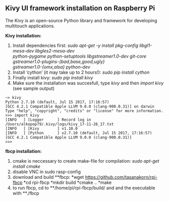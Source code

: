 ## Kivy UI framework installation on Raspberry Pi

The Kivy is an open-source Python library and framework for developing multitouch applications. 

**Kivy installation:**

1. Install dependencies first: *sudo apt-get -y install pkg-config libgl1-mesa-dev libgles2-mesa-dev \
python-pygame python-setuptools libgstreamer1.0-dev git-core \
gstreamer1.0-plugins-{bad,base,good,ugly} \
gstreamer1.0-{omx,alsa} python-dev*
2. Install ‘cython’ (it may take up to 2 hours!): *sudo pip install cython* 
3. Finally install kivy: *sudo pip install kivy*
4. Make sure the installation was succesfull, type *kivy* and then *import kivy* (see sample output)

```
~> kivy
Python 2.7.10 (default, Jul 15 2017, 17:16:57) 
[GCC 4.2.1 Compatible Apple LLVM 9.0.0 (clang-900.0.31)] on darwin
Type "help", "copyright", "credits" or "license" for more information.
>>> import kivy
[INFO   ] [Logger      ] Record log in /Users/alkopop79/.kivy/logs/kivy_17-11-26_17.txt
[INFO   ] [Kivy        ] v1.10.0
[INFO   ] [Python      ] v2.7.10 (default, Jul 15 2017, 17:16:57) 
[GCC 4.2.1 Compatible Apple LLVM 9.0.0 (clang-900.0.31)]
>>>
```


**fbcp installation:**

1. cmake is neccessary to create make-file for compilation: *sudo apt-get install cmake* 
2. disable VNC in sudo rasp-config
3. download and build **fbcp: 
	*wget https://github.com/tasanakorn/rpi-fbcp
	*cd rpi-fbcp
	*mkdir build
	*cmake ..
	*make
4. to run fbcp, cd to **/home/pi/rpi-fbcp/build/ and and the executable with **./fbcp





 

